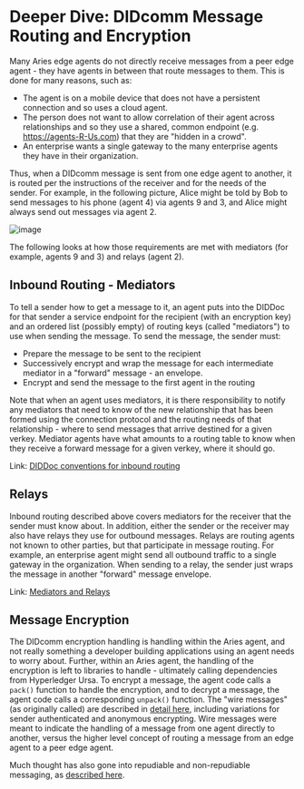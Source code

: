 # Deeper Dive: DIDcomm Message Routing and Encryption

Many Aries edge agents do not directly receive messages from a peer edge agent - they have agents in between that route messages to them. This is done for many reasons, such as: 

- The agent is on a mobile device that does not have a persistent connection and so uses a cloud agent.
- The person does not want to allow correlation of their agent across relationships and so they use a shared, common endpoint (e.g. https://agents-R-Us.com) that they are "hidden in a crowd".
- An enterprise wants a single gateway to the many enterprise agents they have in their organization.

Thus, when a DIDcomm message is sent from one edge agent to another, it is routed per the instructions of the receiver and for the needs of the sender. For example, in the following picture, Alice might be told by Bob to send messages to his phone (agent 4) via agents 9 and 3, and Alice might always send out messages via agent 2.

![image](https://github.com/hyperledger/aries-rfcs/raw/master/features/0067-didcomm-diddoc-conventions/domains.jpg)

The following looks at how those requirements are met with mediators (for example, agents 9 and 3) and relays (agent 2).

## Inbound Routing - Mediators

To tell a sender how to get a message to it, an agent puts into the DIDDoc for that sender a service endpoint for the recipient (with an encryption key) and an ordered list (possibly empty) of routing keys (called "mediators") to use when sending the message. To send the message, the sender must:

- Prepare the message to be sent to the recipient
- Successively encrypt and wrap the message for each intermediate mediator in a "forward" message - an envelope.
- Encrypt and send the message to the first agent in the routing

Note that when an agent uses mediators, it is there responsibility to notify any mediators that need to know of the new relationship that has been formed using the connection protocol and the routing needs of that relationship - where to send messages that arrive destined for a given verkey. Mediator agents have what amounts to a routing table to know when they receive a forward message for a given verkey, where it should go.

Link: [DIDDoc conventions for inbound routing](https://github.com/hyperledger/aries-rfcs/tree/master/features/0067-didcomm-diddoc-conventions)

## Relays

Inbound routing described above covers mediators for the receiver that the sender must know about. In addition, either the sender or the receiver may also have relays they use for outbound messages. Relays are routing agents not known to other parties, but that participate in message routing. For example, an enterprise agent might send all outbound traffic to a single gateway in the organization. When sending to a relay, the sender just wraps the message in another "forward" message envelope.

Link: [Mediators and Relays](https://github.com/hyperledger/aries-rfcs/tree/master/concepts/0046-mediators-and-relays)

## Message Encryption

The DIDcomm encryption handling is handling within the Aries agent, and not really something a developer building applications using an agent needs to worry about. Further, within an Aries agent, the handling of the encryption is left to libraries to handle - ultimately calling dependencies from Hyperledger Ursa. To encrypt a message, the agent code calls a `pack()` function to handle the encryption, and to decrypt a message, the agent code calls a corresponding `unpack()` function. The "wire messages" (as originally called) are described in [detail here](https://github.com/hyperledger/aries-rfcs/blob/master/features/0019-encryption-envelope/README.md), including variations for sender authenticated and anonymous encrypting. Wire messages were meant to indicate the handling of a message from one agent directly to another, versus the higher level concept of routing a message from an edge agent to a peer edge agent.

Much thought has also gone into repudiable and non-repudiable messaging, as [described here](https://github.com/hyperledger/aries-rfcs/tree/master/concepts/0049-repudiation).
